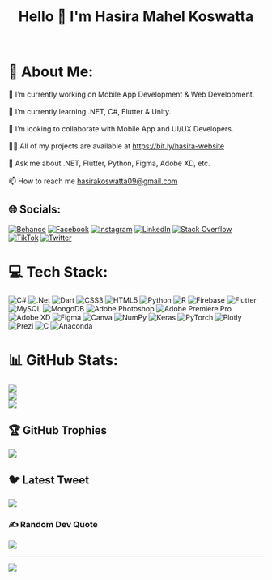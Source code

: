 <h1 align="center">Hello 🙌 I'm Hasira Mahel Koswatta</h1><br>

# 💫 About Me:
🔭 I’m currently working on Mobile App Development & Web Development.<br><br>🌱 I’m currently learning .NET, C#, Flutter & Unity.<br><br>👯 I’m looking to collaborate with Mobile App and UI/UX Developers.<br><br>👨‍💻 All of my projects are available at https://bit.ly/hasira-website<br><br>💬 Ask me about .NET, Flutter, Python, Figma, Adobe XD, etc.<br><br>📫 How to reach me hasirakoswatta09@gmail.com


## 🌐 Socials:
[![Behance](https://img.shields.io/badge/Behance-1769ff?logo=behance&logoColor=white)](https://behance.net/hasiramahel) 
[![Facebook](https://img.shields.io/badge/Facebook-%231877F2.svg?logo=Facebook&logoColor=white)](https://www.facebook.com/hasira.koswatta) 
[![Instagram](https://img.shields.io/badge/Instagram-%23E4405F.svg?logo=Instagram&logoColor=white)](https://instagram.com/_hasira.m_) 
[![LinkedIn](https://img.shields.io/badge/LinkedIn-%230077B5.svg?logo=linkedin&logoColor=white)](https://lk.linkedin.com/in/hasira-koswatta-09hh) 
[![Stack Overflow](https://img.shields.io/badge/-Stackoverflow-FE7A16?logo=stack-overflow&logoColor=white)](https://stackoverflow.com/users/hasira-koswatta) 
[![TikTok](https://img.shields.io/badge/TikTok-%23000000.svg?logo=TikTok&logoColor=white)](https://tiktok.com/@_hasira.26_) 
[![Twitter](https://img.shields.io/badge/Twitter-%231DA1F2.svg?logo=Twitter&logoColor=white)](https://twitter.com/hasira_koswatta) 

# 💻 Tech Stack:
![C#](https://img.shields.io/badge/c%23-%23239120.svg?style=for-the-badge&logo=c-sharp&logoColor=white) ![.Net](https://img.shields.io/badge/.NET-5C2D91?style=for-the-badge&logo=.net&logoColor=white) ![Dart](https://img.shields.io/badge/dart-%230175C2.svg?style=for-the-badge&logo=dart&logoColor=white) ![CSS3](https://img.shields.io/badge/css3-%231572B6.svg?style=for-the-badge&logo=css3&logoColor=white) ![HTML5](https://img.shields.io/badge/html5-%23E34F26.svg?style=for-the-badge&logo=html5&logoColor=white) ![Python](https://img.shields.io/badge/python-3670A0?style=for-the-badge&logo=python&logoColor=ffdd54) ![R](https://img.shields.io/badge/r-%23276DC3.svg?style=for-the-badge&logo=r&logoColor=white) ![Firebase](https://img.shields.io/badge/firebase-%23039BE5.svg?style=for-the-badge&logo=firebase) ![Flutter](https://img.shields.io/badge/Flutter-%2302569B.svg?style=for-the-badge&logo=Flutter&logoColor=white) ![MySQL](https://img.shields.io/badge/mysql-%2300f.svg?style=for-the-badge&logo=mysql&logoColor=white) ![MongoDB](https://img.shields.io/badge/MongoDB-%234ea94b.svg?style=for-the-badge&logo=mongodb&logoColor=white) ![Adobe Photoshop](https://img.shields.io/badge/adobephotoshop-%2331A8FF.svg?style=for-the-badge&logo=adobephotoshop&logoColor=white) ![Adobe Premiere Pro](https://img.shields.io/badge/Adobe%20Premiere%20Pro-9999FF.svg?style=for-the-badge&logo=Adobe%20Premiere%20Pro&logoColor=white) ![Adobe XD](https://img.shields.io/badge/Adobe%20XD-470137?style=for-the-badge&logo=Adobe%20XD&logoColor=#FF61F6) 	![Figma](https://img.shields.io/badge/figma-%23F24E1E.svg?style=for-the-badge&logo=figma&logoColor=white) ![Canva](https://img.shields.io/badge/Canva-%2300C4CC.svg?style=for-the-badge&logo=Canva&logoColor=white) ![NumPy](https://img.shields.io/badge/numpy-%23013243.svg?style=for-the-badge&logo=numpy&logoColor=white) ![Keras](https://img.shields.io/badge/Keras-%23D00000.svg?style=for-the-badge&logo=Keras&logoColor=white) ![PyTorch](https://img.shields.io/badge/PyTorch-%23EE4C2C.svg?style=for-the-badge&logo=PyTorch&logoColor=white) ![Plotly](https://img.shields.io/badge/Plotly-%233F4F75.svg?style=for-the-badge&logo=plotly&logoColor=white) ![Prezi](https://img.shields.io/badge/Prezi-%23000000.svg?style=for-the-badge&logo=Prezi&logoColor=white) ![C](https://img.shields.io/badge/c-%2300599C.svg?style=for-the-badge&logo=c&logoColor=white) ![Anaconda](https://img.shields.io/badge/Anaconda-%2344A833.svg?style=for-the-badge&logo=anaconda&logoColor=white)
# 📊 GitHub Stats:
![](https://github-readme-stats.vercel.app/api?username=hasira09&theme=radical&hide_border=false&include_all_commits=true&count_private=true)<br/>
![](https://github-readme-streak-stats.herokuapp.com/?user=hasira09&theme=radical&hide_border=false)<br/>
![](https://github-readme-stats.vercel.app/api/top-langs/?username=hasira09&theme=radical&hide_border=false&include_all_commits=true&count_private=true&layout=compact)

## 🏆 GitHub Trophies
![](https://github-profile-trophy.vercel.app/?username=hasira09&theme=radical&no-frame=false&no-bg=false&margin-w=4)

## 🐦 Latest Tweet
[![](https://gtce.itsvg.in/api?username=hasira_koswatta)](https://github.com/VishwaGauravIn/github-twitter-card-embed)

### ✍️ Random Dev Quote
![](https://quotes-github-readme.vercel.app/api?type=horizontal&theme=radical)

---
[![](https://visitcount.itsvg.in/api?id=hasira09&icon=7&color=4)](https://visitcount.itsvg.in)

<!-- Proudly created with GPRM ( https://gprm.itsvg.in ) -->
